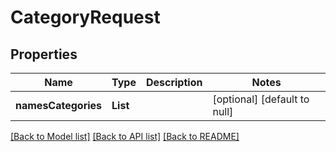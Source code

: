 # CategoryRequest
## Properties

| Name | Type | Description | Notes |
|------------ | ------------- | ------------- | -------------|
| **namesCategories** | **List** |  | [optional] [default to null] |

[[Back to Model list]](../README.md#documentation-for-models) [[Back to API list]](../README.md#documentation-for-api-endpoints) [[Back to README]](../README.md)

